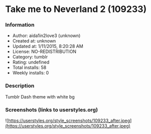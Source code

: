 # Take me to Neverland 2 (109233)

### Information
- Author: aida1in2love3 (unknown)
- Created at: unknown
- Updated at: 1/11/2015, 8:20:28 AM
- License: NO-REDISTRIBUTION
- Category: tumblr
- Rating: undefined
- Total installs: 58
- Weekly installs: 0


### Description
Tumblr Dash theme with white bg


### Screenshots (links to userstyles.org)
![https://userstyles.org/style_screenshots/109233_after.jpeg](https://userstyles.org/style_screenshots/109233_after.jpeg)


